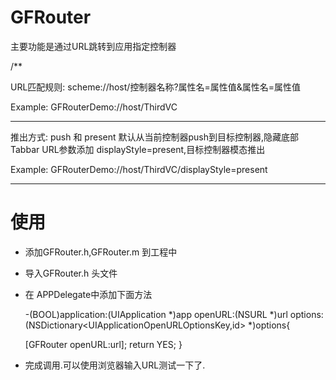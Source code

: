 # GFRouter

主要功能是通过URL跳转到应用指定控制器

/**
 
 URL匹配规则:  scheme://host/控制器名称?属性名=属性值&属性名=属性值
 
 Example:
 GFRouterDemo://host/ThirdVC
 
 ------------------------------------------------------------
 
 推出方式: push 和 present
 默认从当前控制器push到目标控制器,隐藏底部Tabbar
 URL参数添加 displayStyle=present,目标控制器模态推出
 
 Example:
 GFRouterDemo://host/ThirdVC/displayStyle=present
 
 ------------------------------------------------------------
 
 
 # 使用

 - 添加GFRouter.h,GFRouter.m 到工程中
 - 导入GFRouter.h 头文件
 - 在 APPDelegate中添加下面方法
 
   -(BOOL)application:(UIApplication *)app openURL:(NSURL *)url options:(NSDictionary<UIApplicationOpenURLOptionsKey,id> *)options{
    
    [GFRouter openURL:url];
      return YES;
   }
 - 完成调用.可以使用浏览器输入URL测试一下了.

